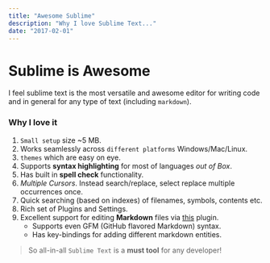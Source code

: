 ```yaml
---
title: "Awesome Sublime"
description: "Why I love Sublime Text..."
date: "2017-02-01"
---
```


# Sublime is Awesome

I feel sublime text is the most versatile and awesome editor for 
writing code and in general for any type of text (including `markdown`).

### Why I love it

1. `Small setup` size ~5 MB.
2. Works seamlessly across `different platforms` Windows/Mac/Linux.
3. `themes` which are easy on eye.
2. Supports **syntax highlighting** for most of languages *out of Box*.
3. Has built in **spell check** functionality.
4. *Multiple Cursors*. Instead search/replace, select replace multiple occurrences once.
5. Quick searching (based on indexes) of filenames, symbols, contents etc.
6. Rich set of Plugins and Settings.
6. Excellent support for editing **Markdown** files via [this](https://packagecontrol.io/packages/MarkdownEditing) plugin.
   * Supports even GFM (GitHub flavored Markdown) syntax.
   * Has key-bindings for adding different markdown entities.


>So all-in-all `Sublime Text` is a **must tool** for any developer!

